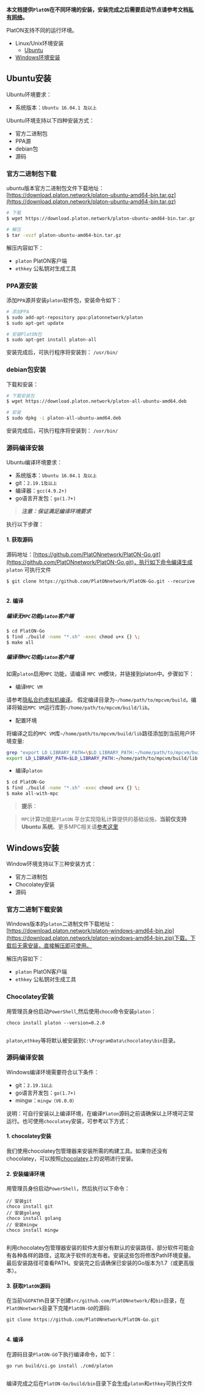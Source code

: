 **本文档提供`PlatON`在不同环境的安装，安装完成之后需要启动节点请参考文档[私有网络](https://github.com/PlatONnetwork/wiki/wiki/%5BChinese-Simplified%5D-%E7%A7%81%E6%9C%89%E7%BD%91%E7%BB%9C)。**

PlatON支持不同的运行环境。
+ Linux/Unix环境安装
  - [Ubuntu](#Ubuntu安装)
+ [Windows环境安装](#Windows安装)

## Ubuntu安装

Ubuntu环境要求：
- 系统版本：`Ubuntu 16.04.1 及以上`

Ubuntu环境支持以下四种安装方式： 

- 官方二进制包
- PPA源
- debian包
- 源码

### 官方二进制包下载

ubuntu版本官方二进制包文件下载地址：[https://download.platon.network/platon-ubuntu-amd64-bin.tar.gz](https://download.platon.network/platon-ubuntu-amd64-bin.tar.gz)


```bash
# 下载
$ wget https://download.platon.network/platon-ubuntu-amd64-bin.tar.gz

# 解压
$ tar -xvzf platon-ubuntu-amd64-bin.tar.gz


```

解压内容如下：

- `platon` PlatON客户端
- `ethkey` 公私钥对生成工具

### PPA源安装

添加`PPA`源并安装`platon`软件包，安装命令如下：


```bash
# 添加PPA
$ sudo add-apt-repository ppa:platonnetwork/platon
$ sudo apt-get update

# 安装PlatON包
$ sudo apt-get install platon-all


```

安装完成后，可执行程序将安装到： `/usr/bin/`

### debian包安装

下载和安装：


```bash
# 下载安装包 
$ wget https://download.platon.network/platon-all-ubuntu-amd64.deb

# 安装
$ sudo dpkg -i platon-all-ubuntu-amd64.deb


```

安装完成后，可执行程序将安装到： `/usr/bin/`

### 源码编译安装

Ubuntu编译环境要求：

- 系统版本：`Ubuntu 16.04.1 及以上`
- git：`2.19.1及以上`
- 编译器：`gcc(4.9.2+)`
- go语言开发包：`go(1.7+)`

> ***注意：保证满足编译环境要求***

执行以下步骤：

#### 1. 获取源码

源码地址：[https://github.com/PlatONnetwork/PlatON-Go.git](https://github.com/PlatONnetwork/PlatON-Go.git)，执行如下命令编译生成 `platon` 可执行文件


```
$ git clone https://github.com/PlatONnetwork/PlatON-Go.git --recurive


```

#### 2. 编译

##### 编译无`MPC`功能`platon`客户端


```bash
$ cd PlatON-Go
$ find ./build -name "*.sh" -exec chmod u+x {} \;
$ make all


```

##### 编译带`MPC`功能`platon`客户端

如需`platon`启用`MPC` 功能，请编译 `MPC VM`模块，并链接到platon中。步骤如下：

- 编译`MPC VM`

请参考[隐私合约虚拟机编译](https://github.com/PlatONnetwork/privacy-contract-vm#building--installing)。
假定编译目录为`~/home/path/to/mpcvm/build`，编译将输出`MPC VM`运行库到`~/home/path/to/mpcvm/build/lib`。

- 配置环境

将编译之后的`MPC VM`库`~/home/path/to/mpcvm/build/lib`路径添加到当前用户环境变量:


```bash
grep "export LD_LIBRARY_PATH=\$LD_LIBRARY_PATH:~/home/path/to/mpcvm/build/lib" ~/.bashrc || echo "export LD_LIBRARY_PATH=\$LD_LIBRARY_PATH:~/home/path/to/mpcvm/build/lib" >> ~/.bashrc
export LD_LIBRARY_PATH=$LD_LIBRARY_PATH:~/home/path/to/mpcvm/build/lib


```

- 编译`platon`


```bash
$ cd PlatON-Go
$ find ./build -name "*.sh" -exec chmod u+x {} \;
$ make all-with-mpc


```

>**提示**：

>`MPC`计算功能是`PlatON` 平台实现隐私计算提供的基础设施，**当前仅支持 Ubuntu 系统**。更多MPC相关请[参考这里](zh-cn/[Chinese-Simplified]-%e9%9a%90%e7%a7%81%e5%90%88%e7%ba%a6%e5%bc%80%e5%8f%91%e6%8c%87%e5%8d%97)

## Windows安装

Window环境支持以下三种安装方式：

- 官方二进制包
- Chocolatey安装
- 源码

### 官方二进制下载安装
Windows版本的`platon`二进制文件下载地址：[https://download.platon.network/platon-windows-amd64-bin.zip](https://download.platon.network/platon-windows-amd64-bin.zip)下载。下载后无需安装，直接解压即可使用。

解压内容如下：

- `platon` PlatON客户端
- `ethkey` 公私钥对生成工具

### Chocolatey安装

用管理员身份启动`PowerShell`,然后使用`choco`命令安装`platon`：


```
choco install platon --version=0.2.0


```
`platon`,`ethkey`等将默认被安装到`C:\ProgramData\chocolatey\bin`目录。

### 源码编译安装

Windows编译环境需要符合以下条件：

- git：`2.19.1以上`
- go语言开发包：`go(1.7+)`
- mingw：`mingw（V6.0.0）`

说明：可自行安装以上编译环境，在编译`Platon`源码之前请确保以上环境可正常运行。也可使用`chocolatey`安装，可参考以下方式：

#### 1. chocolatey安装

我们使用chocolatey包管理器来安装所需的构建工具。如果你还没有chocolatey，可以按照[chocolatey](https://chocolatey.org)上的说明进行安装。

#### 2. 安装编译环境

用管理员身份启动`PowerShell`，然后执行以下命令：


```
// 安装git
choco install git
// 安装golang
choco install golang
// 安装mingw
choco install mingw


```

利用chocolatey包管理器安装的软件大部分有默认的安装路径，部分软件可能会有各种各样的路径，这取决于软件的发布者。安装这些包将修改Path环境变量。最后安装路径可查看PATH。安装完之后请确保已安装的Go版本为1.7（或更高版本）。

#### 3. 获取`PlatON`源码

在当前`%GOPATH%`目录下创建`src/github.com/PlatONnetwork/`和`bin`目录，在`PlatONnetwork`目录下克隆`PlatON-GO`的源码:


```
git clone https://github.com/PlatONnetwork/PlatON-Go.git


```

#### 4. 编译

在源码目录`PlatON-GO`下执行编译命令，如下：


```
go run build/ci.go install ./cmd/platon


```

编译完成之后在`PlatON-Go/build/bin`目录下会生成`platon`和`ethkey`可执行文件